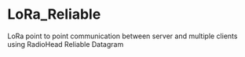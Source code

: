 # LoRa_Reliable
LoRa point to point communication between server and multiple clients using RadioHead Reliable Datagram
